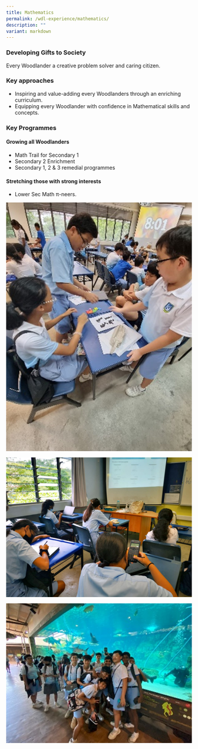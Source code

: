 ```yaml
---
title: Mathematics
permalink: /wdl-experience/mathematics/
description: ""
variant: markdown
---
```

### Developing Gifts to Society

Every Woodlander a creative problem solver and caring citizen.

### Key approaches

*   Inspiring and value-adding every Woodlanders through an enriching curriculum.
*   Equipping every Woodlander with confidence in Mathematical skills and concepts.

### Key Programmes

#### Growing all Woodlanders
* Math Trail for Secondary 1
* Secondary 2 Enrichment
* Secondary 1, 2 &amp; 3 remedial programmes

#### Stretching those with strong interests
* Lower Sec Math π-neers.

![](/images/Math_2023_01A.jpg)

![](/images/IMG_20210914_093114-1024x768.jpg)

![](/images/Math_2023_03A.jpg)